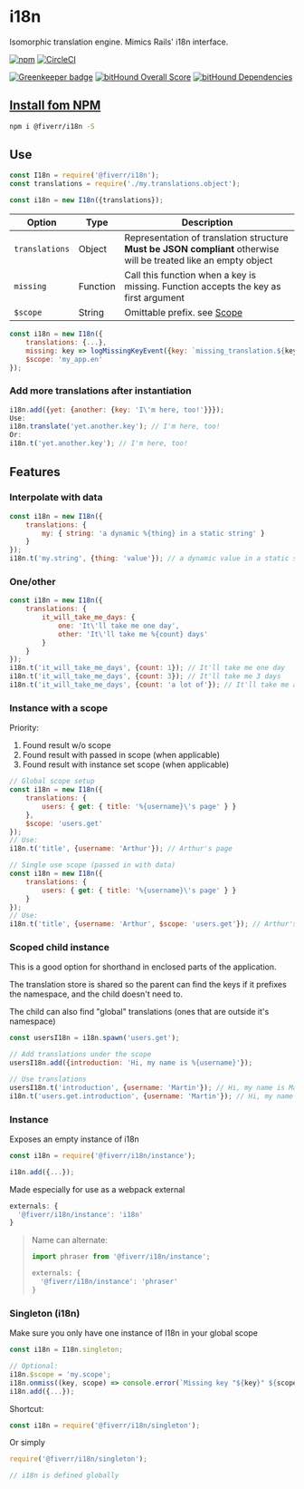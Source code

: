 # i18n

Isomorphic translation engine. Mimics Rails' i18n interface.

[![npm](https://img.shields.io/npm/v/@fiverr/i18n.svg)](https://www.npmjs.com/package/@fiverr/i18n)
[![CircleCI](https://img.shields.io/circleci/project/github/fiverr/i18n.js.svg)](https://circleci.com/gh/fiverr/i18n.js)

[![Greenkeeper badge](https://badges.greenkeeper.io/fiverr/i18n.js.svg)](https://greenkeeper.io/)
[![bitHound Overall Score](https://www.bithound.io/github/fiverr/i18n.js/badges/score.svg)](https://www.bithound.io/github/fiverr/i18n.js)
[![bitHound Dependencies](https://www.bithound.io/github/fiverr/i18n.js/badges/dependencies.svg)](https://www.bithound.io/github/fiverr/i18n.js/master/dependencies/npm)


## [Install fom NPM](https://www.npmjs.com/package/@fiverr/i18n)
```sh
npm i @fiverr/i18n -S
```
## Use
```javascript
const I18n = require('@fiverr/i18n');
const translations = require('./my.translations.object');

const i18n = new I18n({translations});
```

| Option | Type | Description |
| ------ | ---- | ----------- |
| `translations` | Object | Representation of translation structure **Must be JSON compliant** otherwise will be treated like an empty object |
| `missing` | Function | Call this function when a key is missing. Function accepts the key as first argument |
| `$scope` | String | Omittable prefix. see [Scope](#instance-with-a-scope) |

```javascript
const i18n = new I18n({
    translations: {...},
    missing: key => logMissingKeyEvent({key: `missing_translation.${key.replace(/\W/g, '_')}`}),
    $scope: 'my_app.en'
});
```

### Add more translations after instantiation
```javascript
i18n.add({yet: {another: {key: 'I\'m here, too!'}}});
Use:
i18n.translate('yet.another.key'); // I'm here, too!
Or:
i18n.t('yet.another.key'); // I'm here, too!
```

## Features

### Interpolate with data
```javascript
const i18n = new I18n({
    translations: {
        my: { string: 'a dynamic %{thing} in a static string' }
    }
});
i18n.t('my.string', {thing: 'value'}); // a dynamic value in a static string
```

### One/other
```javascript
const i18n = new I18n({
    translations: {
        it_will_take_me_days: {
            one: 'It\'ll take me one day',
            other: 'It\'ll take me %{count} days'
        }
    }
});
i18n.t('it_will_take_me_days', {count: 1}); // It'll take me one day
i18n.t('it_will_take_me_days', {count: 3}); // It'll take me 3 days
i18n.t('it_will_take_me_days', {count: 'a lot of'}); // It'll take me a lot of days
```

### Instance with a scope
Priority:
1. Found result w/o scope
2. Found result with passed in scope (when applicable)
3. Found result with instance set scope (when applicable)

```javascript
// Global scope setup
const i18n = new I18n({
    translations: {
        users: { get: { title: '%{username}\'s page' } }
    },
    $scope: 'users.get'
});
// Use:
i18n.t('title', {username: 'Arthur'}); // Arthur's page

// Single use scope (passed in with data)
const i18n = new I18n({
    translations: {
        users: { get: { title: '%{username}\'s page' } }
    }
});
// Use:
i18n.t('title', {username: 'Arthur', $scope: 'users.get'}); // Arthur's page
```

### Scoped child instance
This is a good option for shorthand in enclosed parts of the application.

The translation store is shared so the parent can find the keys if it prefixes the namespace, and the child doesn't need to.

The child can also find "global" translations (ones that are outside it's namespace)
```javascript
const usersI18n = i18n.spawn('users.get');

// Add translations under the scope
usersI18n.add({introduction: 'Hi, my name is %{username}'});

// Use translations
usersI18n.t('introduction', {username: 'Martin'}); // Hi, my name is Martin
i18n.t('users.get.introduction', {username: 'Martin'}); // Hi, my name is Martin
```

### Instance
Exposes an empty instance of i18n
```javascript
const i18n = require('@fiverr/i18n/instance');

i18n.add({...});
```

Made especially for use as a webpack external
```javascript
externals: {
  '@fiverr/i18n/instance': 'i18n'
}
```

> Name can alternate:
> ```javascript
> import phraser from '@fiverr/i18n/instance';
> ```
>
> ```javascript
> externals: {
>   '@fiverr/i18n/instance': 'phraser'
> }
> ```


### Singleton (i18n)
Make sure you only have one instance of I18n in your global scope
```javascript
const i18n = I18n.singleton;

// Optional:
i18n.$scope = 'my.scope';
i18n.onmiss((key, scope) => console.error(`Missing key "${key}" ${scope ? `In scope: "${scope}"`}`));
i18n.add({...});
```
Shortcut:
```javascript
const i18n = require('@fiverr/i18n/singleton');
```
Or simply

```javascript
require('@fiverr/i18n/singleton');

// i18n is defined globally
```

